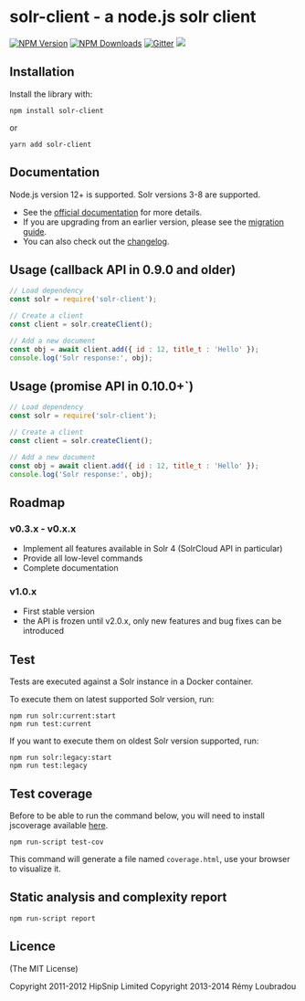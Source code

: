 # solr-client - a node.js solr client
[![NPM Version](https://img.shields.io/npm/v/solr-client.svg)](https://npmjs.org/package/solr-client)
[![NPM Downloads](https://img.shields.io/npm/dm/solr-client.svg)](https://npmjs.org/package/solr-client)
[![Gitter](https://badges.gitter.im/Join%20Chat.svg)](https://gitter.im/lbdremy/solr-node-client?utm_source=badge&utm_medium=badge&utm_campaign=pr-badge&utm_content=badge)
![](https://github.com/lbdremy/solr-node-client/workflows/CI/badge.svg)

## Installation

Install the library with:

```shell
npm install solr-client
```

or

```shell
yarn add solr-client
```

## Documentation

Node.js version 12+ is supported.
Solr versions 3-8 are supported.

* See the [official documentation](https://lbdremy.github.io/solr-node-client/) for more details.
* If you are upgrading from an earlier version, please see the [migration guide](https://github.com/lbdremy/solr-node-client/blob/master/UPGRADING.md).
* You can also check out the [changelog](https://github.com/lbdremy/solr-node-client/blob/master/CHANGELOG.md).

## Usage (callback API in 0.9.0 and older)

```js
// Load dependency
const solr = require('solr-client');

// Create a client
const client = solr.createClient();

// Add a new document
const obj = await client.add({ id : 12, title_t : 'Hello' });
console.log('Solr response:', obj);
```

## Usage (promise API in 0.10.0+`)

```js
// Load dependency
const solr = require('solr-client');

// Create a client
const client = solr.createClient();

// Add a new document
const obj = await client.add({ id : 12, title_t : 'Hello' });
console.log('Solr response:', obj);
```

## Roadmap

### v0.3.x - v0.x.x

- Implement all features available in Solr 4 (SolrCloud API in particular)
- Provide all low-level commands
- Complete documentation

### v1.0.x

- First stable version
- the API is frozen until v2.0.x, only new features and bug fixes can be introduced

## Test

Tests are executed against a Solr instance in a Docker container. 

To execute them on latest supported Solr version, run:

```shell
npm run solr:current:start
npm run test:current
```

If you want to execute them on oldest Solr version supported, run:

```shell
npm run solr:legacy:start
npm run test:legacy
```

## Test coverage

Before to be able to run the command below, you will need to install jscoverage available 
[here](https://github.com/visionmedia/node-jscoverage).

```
npm run-script test-cov
```

This command will generate a file named `coverage.html`, use your browser to visualize it.

## Static analysis and complexity report

```
npm run-script report
```

## Licence

(The MIT License)

Copyright 2011-2012 HipSnip Limited
Copyright 2013-2014 Rémy Loubradou
